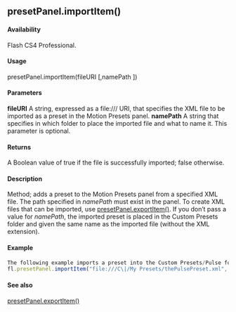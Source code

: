 ## presetPanel.importItem()

#### Availability

Flash CS4 Professional.

#### Usage

presetPanel.importItem(fileURI \[,namePath \])

#### Parameters

**fileURI** A string, expressed as a file:/// URI, that specifies the XML file to be imported as a preset in the Motion Presets panel.
**namePath** A string that specifies in which folder to place the imported file and what to name it. This parameter is optional.

#### Returns

A Boolean value of true if the file is successfully imported; false otherwise.

#### Description

Method; adds a preset to the Motion Presets panel from a specified XML file. The path specified in *namePath* must exist in the panel.
To create XML files that can be imported, use [presetPanel.exportItem()](#_bookmark786).
If you don’t pass a value for *namePath*, the imported preset is placed in the Custom Presets folder and given the same name as the imported file (without the XML extension).

#### Example

```javascript
The following example imports a preset into the Custom Presets/Pulse folder, and names it fastPulse.
fl.presetPanel.importItem("file:///C\|/My Presets/thePulsePreset.xml", "Custom Presets/Pulse/fastPulse");

```
#### See also

[presetPanel.exportItem()](#_bookmark786)
